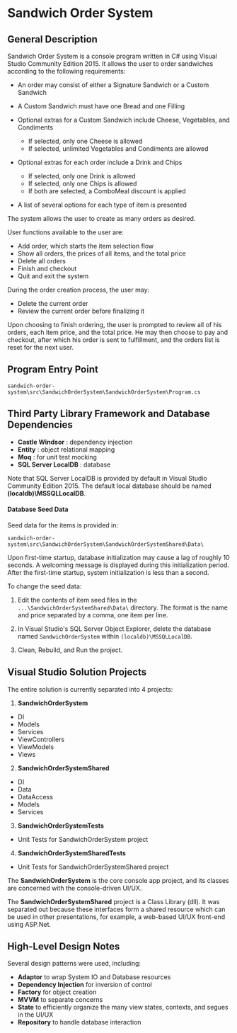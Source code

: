 Sandwich Order System
=====

General Description
-----

Sandwich Order System is a console program written in C# using Visual Studio Community Edition 2015.  It allows the user to order sandwiches according to the following requirements:

* An order may consist of either a Signature Sandwich or a Custom Sandwich

* A Custom Sandwich must have one Bread and one Filling
* Optional extras for a Custom Sandwich include Cheese, Vegetables, and Condiments
  - If selected, only one Cheese is allowed
  - If selected, unlimited Vegetables and Condiments are allowed

* Optional extras for each order include a Drink and Chips
  - If selected, only one Drink is allowed
  - If selected, only one Chips is allowed
  - If both are selected, a ComboMeal discount is applied

* A list of several options for each type of item is presented

The system allows the user to create as many orders as desired.

User functions available to the user are:

* Add order, which starts the item selection flow
* Show all orders, the prices of all items, and the total price
* Delete all orders
* Finish and checkout
* Quit and exit the system

During the order creation process, the user may:

* Delete the current order
* Review the current order before finalizing it

Upon choosing to finish ordering, the user is prompted to review all of his orders, each item price, and the total price.  He may then choose to pay and checkout, after which his order is sent to fulfillment, and the orders list is reset for the next user.

Program Entry Point
-----
```
sandwich-order-system\src\SandwichOrderSystem\SandwichOrderSystem\Program.cs
```

Third Party Library Framework and Database Dependencies
-----

* **Castle Windsor** : dependency injection
* **Entity** : object relational mapping
* **Moq** : for unit test mocking
* **SQL Server LocalDB** : database

Note that SQL Server LocalDB is provided by default in Visual Studio Community Edition 2015.  The default local database should be named **(localdb)\MSSQLLocalDB**.

#### Database Seed Data

Seed data for the items is provided in:
```
sandwich-order-system\src\SandwichOrderSystem\SandwichOrderSystemShared\Data\
```
Upon first-time startup, database initialization may cause a lag of roughly 10 seconds.  A welcoming message is displayed during this initialization period.  After the first-time startup, system initialization is less than a second.

To change the seed data:

1. Edit the contents of item seed files in the `...\SandwichOrderSystemShared\Data\` directory.  The format is the name and price separated by a comma, one item per line.

2. In Visual Studio's SQL Server Object Explorer, delete the database named `SandwichOrderSystem` within `(localdb)\MSSQLLocalDB`.

3. Clean, Rebuild, and Run the project.

Visual Studio Solution Projects
-----

The entire solution is currently separated into 4 projects:

1.  **SandwichOrderSystem**
* DI
*  Models
* Services
* ViewControllers
* ViewModels
* Views
2.  **SandwichOrderSystemShared**
* DI
* Data
* DataAccess
* Models
* Services
3. **SandwichOrderSystemTests**
* Unit Tests for SandwichOrderSystem project
4.  **SandwichOrderSystemSharedTests**
* Unit Tests for SandwichOrderSystemShared project

The **SandwichOrderSystem** is the core console app project, and its classes are concerned with the console-driven UI/UX.

The **SandwichOrderSystemShared** project is a Class Library (dll).  It was separated out because these interfaces form a shared resource which can be used in other presentations, for example, a web-based UI/UX front-end using ASP.Net.

High-Level Design Notes
-----

Several design patterns were used, including:

* **Adaptor** to wrap System IO and Database resources
* **Dependency Injection** for inversion of control
* **Factory** for object creation
* **MVVM** to separate concerns
* **State** to efficiently organize the many view states, contexts, and segues in the UI/UX
* **Repository** to handle database interaction



